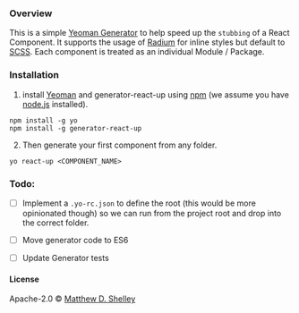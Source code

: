 <!--# generator-react-up [![NPM version][npm-image]][npm-url] [![Build Status][travis-image]][travis-url] [![Dependency Status][daviddm-image]][daviddm-url]-->

### Overview
This is a simple [Yeoman Generator](http://yeoman.io/) to help speed up the `stubbing` of a React Component. It supports the usage of [Radium](https://github.com/FormidableLabs/radium) for inline styles but default to [SCSS](http://sass-lang.com/). Each component is treated as an individual Module / Package.


### Installation

1. install [Yeoman](http://yeoman.io) and generator-react-up using [npm](https://www.npmjs.com/) (we assume you have [node.js](https://nodejs.org/) installed).

```
npm install -g yo
npm install -g generator-react-up
```

2. Then generate your first component from any folder.

```
yo react-up <COMPONENT_NAME>
```

### Todo:
- [ ] Implement a `.yo-rc.json` to define the root (this would be more opinionated though) so we can run from the project root and drop into the correct folder.
- [ ] Move generator code to ES6
- [ ] Update Generator tests


#### License

Apache-2.0 © [Matthew D. Shelley](https://www.visualmarvel.com)

[npm-image]: https://badge.fury.io/js/generator-react-up.svg
[npm-url]: https://npmjs.org/package/generator-react-up
[travis-image]: https://travis-ci.org/visormatt/generator-react-up.svg?branch=master
[travis-url]: https://travis-ci.org/visormatt/generator-react-up
[daviddm-image]: https://david-dm.org/visormatt/generator-react-up.svg?theme=shields.io
[daviddm-url]: https://david-dm.org/visormatt/generator-react-up
